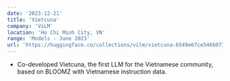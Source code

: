 ```yaml
---
date: '2023-12-21'
title: 'Vietcuna'
company: 'ViLM'
location: 'Ho Chi Minh City, VN'
range: 'Models - June 2023'
url: 'https://huggingface.co/collections/vilm/vietcuna-6549e67ce546b0737ec9931f'
---
```


- Co-developed Vietcuna, the first LLM for the Vietnamese community, based on BLOOMZ with Vietnamese instruction data.
